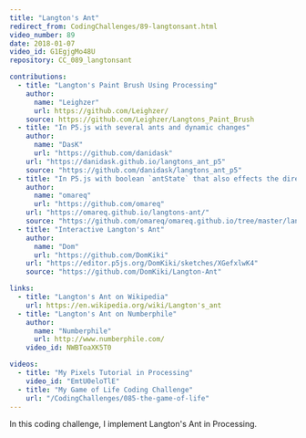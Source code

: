 ```yaml
---
title: "Langton's Ant"
redirect_from: CodingChallenges/89-langtonsant.html
video_number: 89
date: 2018-01-07
video_id: G1EgjgMo48U
repository: CC_089_langtonsant

contributions:
  - title: "Langton's Paint Brush Using Processing"
    author:
      name: "Leighzer"
      url: https://github.com/Leighzer/
    source: https://github.com/Leighzer/Langtons_Paint_Brush
  - title: "In P5.js with several ants and dynamic changes"
    author:
      name: "DasK"
      url: "https://github.com/danidask"
    url: "https://danidask.github.io/langtons_ant_p5"
    source: "https://github.com/danidask/langtons_ant_p5"
  - title: "In P5.js with boolean `antState` that also effects the direction of the ant"
    author:
      name: "omareq"
      url: "https://github.com/omareq"
    url: "https://omareq.github.io/langtons-ant/"
    source: "https://github.com/omareq/omareq.github.io/tree/master/langtons-ant"
  - title: "Interactive Langton's Ant"
    author:
      name: "Dom"
      url: "https://github.com/DomKiki"
    url: "https://editor.p5js.org/DomKiki/sketches/XGefxlwK4"
    source: "https://github.com/DomKiki/Langton-Ant"

links:
  - title: "Langton's Ant on Wikipedia"
    url: https://en.wikipedia.org/wiki/Langton's_ant
  - title: "Langton's Ant on Numberphile"
    author:
      name: "Numberphile"
      url: http://www.numberphile.com/
    video_id: NWBToaXK5T0

videos:
  - title: "My Pixels Tutorial in Processing"
    video_id: "EmtU0eloTlE"
  - title: "My Game of Life Coding Challenge"
    url: "/CodingChallenges/085-the-game-of-life"
---
```


In this coding challenge, I implement Langton's Ant in Processing.
